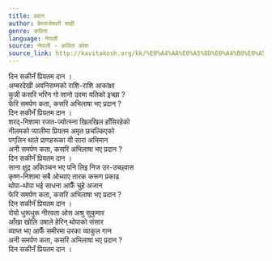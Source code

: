 ```yaml
---
title: प्रदान
author: प्रेमराजेश्वरी शाही
genre: कविता
language: नेपाली
source: नेपाली - कविता कोश
source_link: http://kavitakosh.org/kk/%E0%A4%AA%E0%A5%8D%E0%A4%B0%E0%A5%87%E0%A4%AE%E0%A4%B0%E0%A4%BE%E0%A4%9C%E0%A5%87%E0%A4%B6%E0%A5%8D%E0%A4%B5%E0%A4%B0%E0%A5%80_%E0%A4%B6%E0%A4%BE%E0%A4%B9%E0%A5%80
---
```


दिन सकीनँ प्रियतम दान ।  
अम्बरदेखी अवनिसम्मको राशि-राशि आकांक्षा  
कुन्नी कसरि भरिन गो सानो उरमा यतिको इच्छा ?  
फेरि समर्पण कता, कसरि अभिलाषा भए प्रदान ?  
दिन सकीनँ प्रियतम दान ।  
शरद्-निशामा रजत-ज्योत्स्ना खिलखिल हाँसिरहेको  
नीलमको प्यालीमा प्रियतम अमृत छचल्किएको  
पग्‌लिन थाले प्राणहरूका यी सारा अभिमान  
अनी समर्पण कता, कसरि अभिलाषा भए प्रदान ?  
दिन सकीनँ प्रियतम दान ।  
साना क्षुद्र अकिञ्चन भए पनि लिइ निज उर-उच्छ्वास  
कृष्ण-निशामा सबै ओच्याए तारक करूण प्रकाढ  
थोपा-थोपा भई साधना आफैँ चुहे अजान  
फेरि समर्पण कता, कसरि अभिलाषा भए प्रदान ?  
दिन सकीनँ प्रियतम दान ।  
रोयो धुरूधुरू नीरवता ओस अश्रु सुकुमार  
आँखा खोलि उषाले हेरिन् थोपाको संसार  
व्याप्त भए आफैँ समीरमा उरका व्याकुल गान  
अनी समर्पण कता, कसरि अभिलाषा भए प्रदान ?  
दिन सकीनँ प्रियतम दान ।
